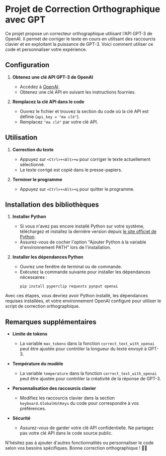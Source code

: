 # Projet de Correction Orthographique avec GPT

Ce projet propose un correcteur orthographique utilisant l'API GPT-3 de OpenAI. Il permet de corriger le texte en cours en utilisant des raccourcis clavier et en exploitant la puissance de GPT-3. Voici comment utiliser ce code et personnaliser votre expérience.

## Configuration

1. **Obtenez une clé API GPT-3 de OpenAI**
   - Accédez à [OpenAI](https://beta.openai.com/signup/).
   - Obtenez une clé API en suivant les instructions fournies.

2. **Remplacez la clé API dans le code**
   - Ouvrez le fichier et trouvez la section du code où la clé API est définie (`api_key = "ma clé"`).
   - Remplacez `"ma clé"` par votre clé API.

## Utilisation

1. **Correction du texte**
   - Appuyez sur `<Ctrl>+<Alt>+w` pour corriger le texte actuellement sélectionné.
   - Le texte corrigé est copié dans le presse-papiers.

2. **Terminer le programme**
   - Appuyez sur `<Ctrl>+<Alt>+q` pour quitter le programme.


## Installation des bibliothèques

1. **Installer Python**
   - Si vous n'avez pas encore installé Python sur votre système, téléchargez et installez la dernière version depuis [le site officiel de Python](https://www.python.org/).
   - Assurez-vous de cocher l'option "Ajouter Python à la variable d'environnement PATH" lors de l'installation.

2. **Installer les dépendances Python**
   - Ouvrez une fenêtre de terminal ou de commande.
   - Exécutez la commande suivante pour installer les dépendances nécessaires :
     ```
     pip install pyperclip requests pynput openai
     ```
Avec ces étapes, vous devriez avoir Python installé, les dépendances requises installées, et votre environnement OpenAI configuré pour utiliser le script de correction orthographique.

## Remarques supplémentaires

- **Limite de tokens**
  - La variable `max_tokens` dans la fonction `correct_text_with_openai` peut être ajustée pour contrôler la longueur du texte envoyé à GPT-3.

- **Température du modèle**
  - La variable `temperature` dans la fonction `correct_text_with_openai` peut être ajustée pour contrôler la créativité de la réponse de GPT-3.

- **Personnalisation des raccourcis clavier**
  - Modifiez les raccourcis clavier dans la section `keyboard.GlobalHotKeys` du code pour correspondre à vos préférences.

- **Sécurité**
  - Assurez-vous de garder votre clé API confidentielle. Ne partagez pas votre clé API dans le code source public.

N'hésitez pas à ajouter d'autres fonctionnalités ou personnaliser le code selon vos besoins spécifiques. Bonne correction orthographique ! 📝✨
